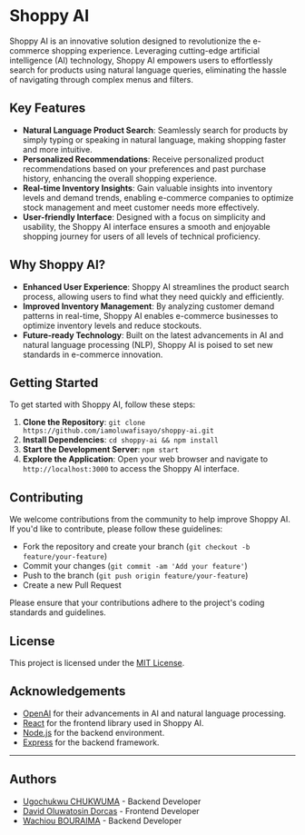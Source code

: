 # Shoppy AI

Shoppy AI is an innovative solution designed to revolutionize the e-commerce shopping experience. Leveraging cutting-edge artificial intelligence (AI) technology, Shoppy AI empowers users to effortlessly search for products using natural language queries, eliminating the hassle of navigating through complex menus and filters.

## Key Features

- **Natural Language Product Search**: Seamlessly search for products by simply typing or speaking in natural language, making shopping faster and more intuitive.
- **Personalized Recommendations**: Receive personalized product recommendations based on your preferences and past purchase history, enhancing the overall shopping experience.
- **Real-time Inventory Insights**: Gain valuable insights into inventory levels and demand trends, enabling e-commerce companies to optimize stock management and meet customer needs more effectively.
- **User-friendly Interface**: Designed with a focus on simplicity and usability, the Shoppy AI interface ensures a smooth and enjoyable shopping journey for users of all levels of technical proficiency.

## Why Shoppy AI?

- **Enhanced User Experience**: Shoppy AI streamlines the product search process, allowing users to find what they need quickly and efficiently.
- **Improved Inventory Management**: By analyzing customer demand patterns in real-time, Shoppy AI enables e-commerce businesses to optimize inventory levels and reduce stockouts.
- **Future-ready Technology**: Built on the latest advancements in AI and natural language processing (NLP), Shoppy AI is poised to set new standards in e-commerce innovation.

## Getting Started

To get started with Shoppy AI, follow these steps:

1. **Clone the Repository**: `git clone https://github.com/iamoluwafisayo/shoppy-ai.git`
2. **Install Dependencies**: `cd shoppy-ai && npm install`
3. **Start the Development Server**: `npm start`
4. **Explore the Application**: Open your web browser and navigate to `http://localhost:3000` to access the Shoppy AI interface.

## Contributing

We welcome contributions from the community to help improve Shoppy AI. If you'd like to contribute, please follow these guidelines:

- Fork the repository and create your branch (`git checkout -b feature/your-feature`)
- Commit your changes (`git commit -am 'Add your feature'`)
- Push to the branch (`git push origin feature/your-feature`)
- Create a new Pull Request

Please ensure that your contributions adhere to the project's coding standards and guidelines.

## License

This project is licensed under the [MIT License](LICENSE).

## Acknowledgements

- [OpenAI](https://openai.com/) for their advancements in AI and natural language processing.
- [React](https://reactjs.org/) for the frontend library used in Shoppy AI.
- [Node.js](https://nodejs.org/) for the backend environment.
- [Express](https://expressjs.com/) for the backend framework.

---
## Authors

- [Ugochukwu CHUKWUMA](https://github.com/johndoe) - Backend Developer
- [David Oluwatosin Dorcas](https://github.com/iamoluwafisayo) - Frontend Developer
- [Wachiou BOURAIMA](https://github.com/alexjohnson) - Backend Developer
